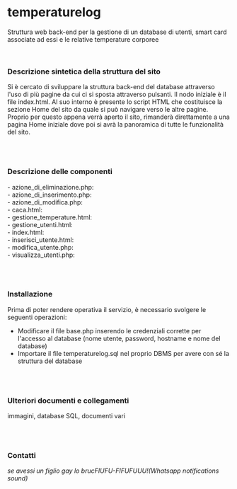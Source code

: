 <h1>temperaturelog</h1>

Struttura web back-end per la gestione di un database di utenti, smart card associate ad essi e le relative temperature corporee

<br>
<h3><b>Descrizione sintetica della struttura del sito</b></h3>
Si è cercato di sviluppare la struttura back-end del database attraverso l'uso di più pagine da cui ci si sposta attraverso pulsanti. 
Il nodo iniziale è il file index.html. Al suo interno è presente lo script HTML che costituisce la sezione Home del sito da quale si può navigare verso le altre pagine.
Proprio per questo appena verrà aperto il sito, rimanderà direttamente a una pagina Home iniziale dove poi si avrà la panoramica di tutte le funzionalità del sito.

<br><br>
<h3><b>Descrizione delle componenti</b></h3>
- azione_di_eliminazione.php: 
<br>
- azione_di_inserimento.php:
<br>
- azione_di_modifica.php:
<br>
- caca.html:
<br>
- gestione_temperature.html:
<br>
- gestione_utenti.html:
<br>
- index.html:
<br>
- inserisci_utente.html:
<br>
- modifica_utente.php:
<br>
- visualizza_utenti.php:

<br><br>
<b><h3>Installazione</b></h3>
Prima di poter rendere operativa il servizio, è necessario svolgere le seguenti operazioni:
- Modificare il file base.php inserendo le credenziali corrette per l'accesso al database (nome utente, password, hostname e nome del database)
- Importare il file temperaturelog.sql nel proprio DBMS per avere con sé la struttura del database

<br><br>
<b><h3>Ulteriori documenti e collegamenti</b></h3>
immagini, database SQL, documenti vari

<br><br>
<b><h3>Contatti</b></h3>
<i>se avessi un figlio gay lo brucFIUFU-FIFUFUUU!(Whatsapp notifications sound)</i>
